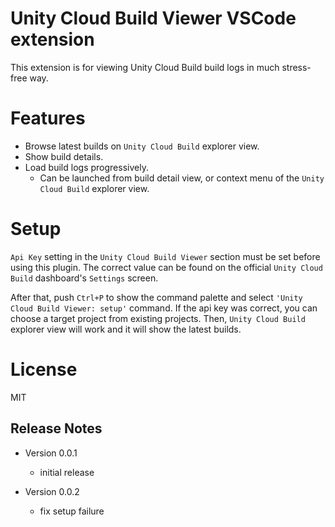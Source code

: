 # Unity Cloud Build Viewer VSCode extension

This extension is for viewing Unity Cloud Build build logs in much stress-free way.

# Features

* Browse latest builds on `Unity Cloud Build` explorer view.
* Show build details.
* Load build logs progressively.
  * Can be launched from build detail view, or context menu of the `Unity Cloud Build` explorer view.

# Setup

`Api Key` setting in the `Unity Cloud Build Viewer` section must be set before using this plugin. The correct value can be found on the official `Unity Cloud Build` dashboard's `Settings` screen.

After that, push `Ctrl+P` to show the command palette and select `'Unity Cloud Build Viewer: setup'` command.
If the api key was correct, you can choose a target project from existing projects.
Then, `Unity Cloud Build` explorer view will work and it will show the latest builds.

# License

MIT


## Release Notes

* Version 0.0.1
  * initial release

* Version 0.0.2
  * fix setup failure

